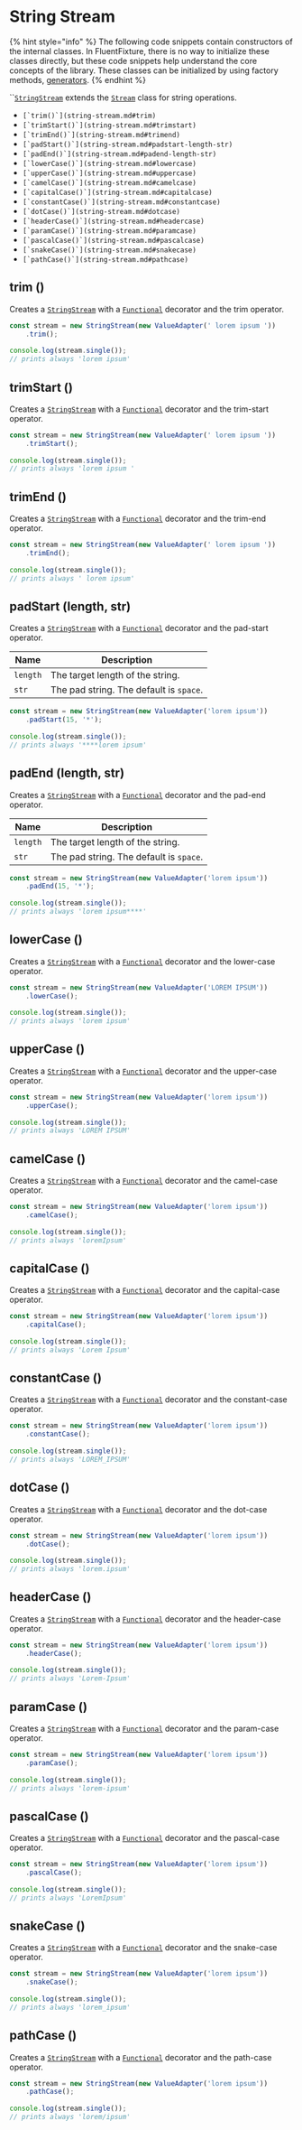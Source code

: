 # String Stream

{% hint style="info" %}
The following code snippets contain constructors of the internal classes. In FluentFixture, there is no way to initialize these classes directly, but these code snippets help understand the core concepts of the library. These classes can be initialized by using factory methods, [generators](../generators/).
{% endhint %}

``[`StringStream`](string-stream.md) extends the [`Stream`](stream.md) class for string operations.

* ``[`trim()`](string-stream.md#trim)``
* ``[`trimStart()`](string-stream.md#trimstart)``
* ``[`trimEnd()`](string-stream.md#trimend)``
* ``[`padStart()`](string-stream.md#padstart-length-str)``
* ``[`padEnd()`](string-stream.md#padend-length-str)``
* ``[`lowerCase()`](string-stream.md#lowercase)``
* ``[`upperCase()`](string-stream.md#uppercase)``
* ``[`camelCase()`](string-stream.md#camelcase)``
* ``[`capitalCase()`](string-stream.md#capitalcase)``
* ``[`constantCase()`](string-stream.md#constantcase)``
* ``[`dotCase()`](string-stream.md#dotcase)``
* ``[`headerCase()`](string-stream.md#headercase)``
* ``[`paramCase()`](string-stream.md#paramcase)``
* ``[`pascalCase()`](string-stream.md#pascalcase)``
* ``[`snakeCase()`](string-stream.md#snakecase)``
* ``[`pathCase()`](string-stream.md#pathcase)``

## trim ()

Creates a [`StringStream`](string-stream.md) with a [`Functional`](../factories/decorators/functional.md) decorator and the trim operator.

```typescript
const stream = new StringStream(new ValueAdapter(' lorem ipsum '))
    .trim();
    
console.log(stream.single());
// prints always 'lorem ipsum'
```

## trimStart ()

Creates a [`StringStream`](string-stream.md) with a [`Functional`](../factories/decorators/functional.md) decorator and the trim-start operator.

```typescript
const stream = new StringStream(new ValueAdapter(' lorem ipsum '))
    .trimStart();
    
console.log(stream.single());
// prints always 'lorem ipsum '
```

## trimEnd ()

Creates a [`StringStream`](string-stream.md) with a [`Functional`](../factories/decorators/functional.md) decorator and the trim-end operator.

```typescript
const stream = new StringStream(new ValueAdapter(' lorem ipsum '))
    .trimEnd();
    
console.log(stream.single());
// prints always ' lorem ipsum'
```

## padStart (length, str)

Creates a [`StringStream`](string-stream.md) with a [`Functional`](../factories/decorators/functional.md) decorator and the pad-start operator.

| Name     | Description                             |
| -------- | --------------------------------------- |
| `length` | The target length of the string.        |
| `str`    | The pad string. The default is `space`. |

```typescript
const stream = new StringStream(new ValueAdapter('lorem ipsum'))
    .padStart(15, '*');
    
console.log(stream.single());
// prints always '****lorem ipsum'
```

## padEnd (length, str)

Creates a [`StringStream`](string-stream.md) with a [`Functional`](../factories/decorators/functional.md) decorator and the pad-end operator.

| Name     | Description                             |
| -------- | --------------------------------------- |
| `length` | The target length of the string.        |
| `str`    | The pad string. The default is `space`. |

```typescript
const stream = new StringStream(new ValueAdapter('lorem ipsum'))
    .padEnd(15, '*');
    
console.log(stream.single());
// prints always 'lorem ipsum****'
```

## lowerCase ()

Creates a [`StringStream`](string-stream.md) with a [`Functional`](../factories/decorators/functional.md) decorator and the lower-case operator.

```typescript
const stream = new StringStream(new ValueAdapter('LOREM IPSUM'))
    .lowerCase();
    
console.log(stream.single());
// prints always 'lorem ipsum'
```

## upperCase ()

Creates a [`StringStream`](string-stream.md) with a [`Functional`](../factories/decorators/functional.md) decorator and the upper-case operator.

```typescript
const stream = new StringStream(new ValueAdapter('lorem ipsum'))
    .upperCase();
    
console.log(stream.single());
// prints always 'LOREM IPSUM'
```

## camelCase ()

Creates a [`StringStream`](string-stream.md) with a [`Functional`](../factories/decorators/functional.md) decorator and the camel-case operator.

```typescript
const stream = new StringStream(new ValueAdapter('lorem ipsum'))
    .camelCase();
    
console.log(stream.single());
// prints always 'loremIpsum'
```

## capitalCase ()

Creates a [`StringStream`](string-stream.md) with a [`Functional`](../factories/decorators/functional.md) decorator and the capital-case operator.

```typescript
const stream = new StringStream(new ValueAdapter('lorem ipsum'))
    .capitalCase();
    
console.log(stream.single());
// prints always 'Lorem Ipsum'
```

## constantCase ()

Creates a [`StringStream`](string-stream.md) with a [`Functional`](../factories/decorators/functional.md) decorator and the constant-case operator.

```typescript
const stream = new StringStream(new ValueAdapter('lorem ipsum'))
    .constantCase();
    
console.log(stream.single());
// prints always 'LOREM_IPSUM'
```

## dotCase ()

Creates a [`StringStream`](string-stream.md) with a [`Functional`](../factories/decorators/functional.md) decorator and the dot-case operator.

```typescript
const stream = new StringStream(new ValueAdapter('lorem ipsum'))
    .dotCase();
    
console.log(stream.single());
// prints always 'lorem.ipsum'
```

## headerCase ()

Creates a [`StringStream`](string-stream.md) with a [`Functional`](../factories/decorators/functional.md) decorator and the header-case operator.

```typescript
const stream = new StringStream(new ValueAdapter('lorem ipsum'))
    .headerCase();
    
console.log(stream.single());
// prints always 'Lorem-Ipsum'
```

## paramCase ()

Creates a [`StringStream`](string-stream.md) with a [`Functional`](../factories/decorators/functional.md) decorator and the param-case operator.

```typescript
const stream = new StringStream(new ValueAdapter('lorem ipsum'))
    .paramCase();
    
console.log(stream.single());
// prints always 'lorem-ipsum'
```

## pascalCase ()

Creates a [`StringStream`](string-stream.md) with a [`Functional`](../factories/decorators/functional.md) decorator and the pascal-case operator.

```typescript
const stream = new StringStream(new ValueAdapter('lorem ipsum'))
    .pascalCase();
    
console.log(stream.single());
// prints always 'LoremIpsum'
```

## snakeCase ()

Creates a [`StringStream`](string-stream.md) with a [`Functional`](../factories/decorators/functional.md) decorator and the snake-case operator.

```typescript
const stream = new StringStream(new ValueAdapter('lorem ipsum'))
    .snakeCase();
    
console.log(stream.single());
// prints always 'lorem_ipsum'
```

## pathCase ()

Creates a [`StringStream`](string-stream.md) with a [`Functional`](../factories/decorators/functional.md) decorator and the path-case operator.

```typescript
const stream = new StringStream(new ValueAdapter('lorem ipsum'))
    .pathCase();
    
console.log(stream.single());
// prints always 'lorem/ipsum'
```
